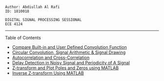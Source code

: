 ```
Author: Abdiullah Al Rafi
ID: 1810018

DIGITAL SIGNAL PROCESSING SESSIONAL
ECE 4124
```

---

Table of Contents

- [Compare Built-in and User Defined Convolution Function](/Lab1/report_1.md)
- [Circular Convolution, Signal Arithmetic & Signal Drawing](/Lab2/report_2.md)
- [Autocorrelation and Cross-Correlation](/Lab3/report.pdf)
- [Delay Detection in Noisy Signal and Periodicity of A Signal](/Lab4/Lab4.md)
- [Z-transform and Plot Poles and Zeros using MATLAB](LAB5/Lab5_Z_transform.md)
- [Inverse Z-transform Using MATLAB](LAB5/Lab5_Inverse.md)
